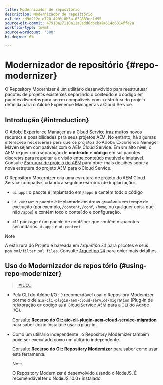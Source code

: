 ```yaml
---
title: Modernizador de repositório
description: Modernizador de repositório
exl-id: cd9d212e-e720-4209-8b5a-659883cc1d95
source-git-commit: 47910a27118a11a8add6cbcba6a614c6314ffe2a
workflow-type: tm+mt
source-wordcount: '300'
ht-degree: 6%

---
```


# Modernizador de repositório {#repo-modernizer}

O Repository Modernizer é um utilitário desenvolvido para reestruturar pacotes de projetos existentes separando o conteúdo e o código em pacotes discretos para serem compatíveis com a estrutura do projeto definida para o Adobe Experience Manager as a Cloud Service.

## Introdução {#introduction}

O Adobe Experience Manager as a Cloud Service traz muitos novos recursos e possibilidades para seus projetos AEM. No entanto, há algumas alterações necessárias para que os projetos do Adobe Experience Manager Maven sejam compatíveis com o AEM Cloud Service. Em um alto nível, o AEM requer uma separação de **conteúdo** e **código** em subpacotes discretos para respeitar a divisão entre conteúdo mutável e imutável. Consulte [Estrutura de projeto do AEM](https://experienceleague.adobe.com/docs/experience-manager-cloud-service/implementing/developing/aem-project-content-package-structure.html?lang=pt-BR) para obter mais detalhes sobre a nova estrutura do projeto AEM para o Cloud Service.

O Repository Modernizer cria uma estrutura de projeto do AEM Cloud Service compatível criando a seguinte estrutura de implantação:

* `ui.apps` o pacote é implantado em `/apps` e contém todo o código

* `ui.content` o pacote é implantado em áreas graváveis em tempo de execução (por exemplo, `/content`, `/conf`, `/home`, ou qualquer coisa que não `/apps`) e contém todo o conteúdo e configuração.

* `all` package é um pacote de contêiner que contém os pacotes secundários `ui.apps` e `ui.content`.

>[!NOTE]
>A estrutura do Projeto é baseada em *Arquétipo 24* para pacotes e seus `pom.xml/filter.xml files`. Consulte [Arquétipo 24](https://github.com/adobe/aem-project-archetype) para obter mais detalhes.

## Uso do Modernizador de repositório {#using-repo-modernizer}

>[!VIDEO](https://video.tv.adobe.com/v/333057/?quality=12&learn=on)

* Pela CLI do Adobe I/O : é recomendável usar o Repository Modernizer por meio de `aio-cli-plugin-aem-cloud-service-migration` (Plug-in de refatoração de código as a Cloud Service AEM para a CLI do Adobe I/O).

   Consulte **[Recurso do Git: aio-cli-plugin-aem-cloud-service-migration](https://github.com/adobe/aio-cli-plugin-aem-cloud-service-migration#introduction)** para saber como instalar e usar o plug-in.

* Como um utilitário independente : o Repository Modernizer também pode ser executado como um utilitário independente.

   Consulte **[Recurso do Git: Repository Modernizer](https://github.com/adobe/aem-cloud-service-source-migration/tree/master/packages/repository-modernizer)** para saber como usar esta ferramenta.

   >[!NOTE]
   >
   >O Repository Modernizer é desenvolvido usando o NodeJS. É recomendável ter o NodeJS 10.0+ instalado.
